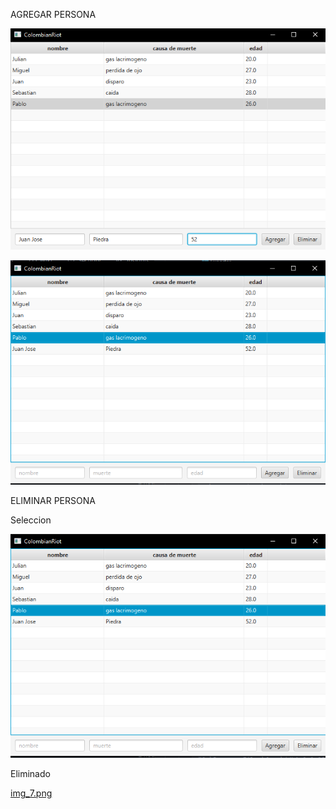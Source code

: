 

AGREGAR PERSONA


![img_4.png](img_4.png)


![img_5.png](img_5.png)

ELIMINAR PERSONA

Seleccion


![img_6.png](img_6.png)


Eliminado


[img_7.png](img_7.png)